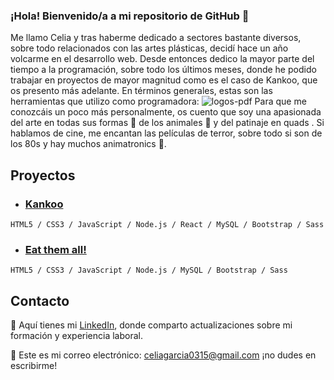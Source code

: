 ### ¡Hola! Bienvenido/a a mi repositorio de GitHub 👋
Me llamo Celia y tras haberme dedicado a sectores bastante diversos, sobre todo relacionados con las artes plásticas, decidí hace un año volcarme en el desarrollo web. Desde entonces dedico la mayor parte del tiempo a la programación, sobre todo los últimos meses, donde he podido trabajar en proyectos de mayor magnitud como es el caso de Kankoo, que os presento más adelante. En términos generales, estas son las herramientas que utilizo como programadora:
![logos-pdf](https://github.com/Celiagarcialopez/Celiagarcialopez/assets/146743327/75677553-a406-449b-9b08-4966d709513e)
Para que me conozcáis un poco más personalmente, os cuento que soy una apasionada del arte en todas sus formas 🎨 de los animales 🐥 y del patinaje en quads . Si hablamos de cine, me encantan las películas de terror, sobre todo si son de los 80s y hay muchos animatronics 🧟.
## Proyectos
- ### [**Kankoo**](https://github.com/Celiagarcialopez/Kankoo)
`HTML5 / CSS3 / JavaScript / Node.js / React / MySQL / Bootstrap / Sass`
- ### [Eat them all!](https://github.com/Celiagarcialopez/Eat-Them-All)
`HTML5 / CSS3 / JavaScript / Node.js / MySQL / Bootstrap / Sass`
## Contacto
🔗 Aquí tienes mi [LinkedIn](https://www.linkedin.com/in/celia-garcia-lopez), donde comparto actualizaciones sobre mi formación y experiencia laboral.


📧 Este es mi correo electrónico: celiagarcia0315@gmail.com ¡no dudes en escribirme!

<!--
**Celiagarcialopez/Celiagarcialopez** is a ✨ _special_ ✨ repository because its `README.md` (this file) appears on your GitHub profile.

Here are some ideas to get you started:

- 🔭 I’m currently working on ...
- 🌱 I’m currently learning ...
- 👯 I’m looking to collaborate on ...
- 🤔 I’m looking for help with ...
- 💬 Ask me about ...
- 📫 How to reach me: ...
- 😄 Pronouns: ...
- ⚡ Fun fact: ...
-->
